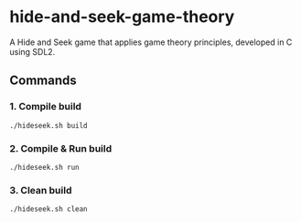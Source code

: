 # hide-and-seek-game-theory
A Hide and Seek game that applies game theory principles, developed in C using SDL2.


## Commands

### 1. Compile build
```
./hideseek.sh build
```
### 2. Compile & Run build
```
./hideseek.sh run
```

### 3. Clean build
```
./hideseek.sh clean
```